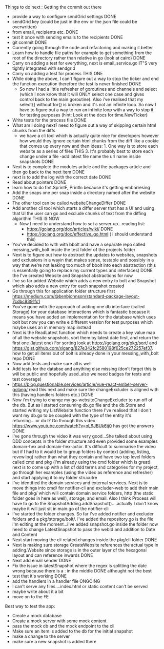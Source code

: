 Things to do next :
Getting the commit out there

- provide a way to configure sendGrid settings DONE
- sendGrid key (could be just in the env or the json file could be overwritten)
- from email, recipients etc. DONE
- test it once with sending emails to the recipients DONE
- git commit DONE
- Currently going through the code and refactoring and making it better
- Learn how to handle file paths for example to get something from the root of the directory rather than relative in go (look at cairo) DONE
- Carry on adding a test for everything, next is email_service.go IT"S very tightly integrated with sendgrid
- Carry on adding a test for process THIS ONE
- While doing the above, I can't figure out a way to stop the ticker and end the function execution therefore the test is never finished DONE
  - So now I had a little refresher of goroutines and channels and select (which I now know that it will ONLY select one case and gives control back to the main goroutine). Also i've realised that my select{} without for{} is broken and it's not an infinite loop. So now I have to figure out a way to run an infinite loop with a way to stop it for testing purposes (hint: Look at the docs for time.NewTicker)
- Write tests for the process file DONE
- What am I doing next? need to figure out a way of skipping certain html chunks from the diffs
  - we have a cli tool which is actually quite nice for developers however how would they ignore certain html chunks from the diff like a cookie that comes up every now and then
    ideas: 1. One way is to store each website as a series of files THIS 3. It's probably best to store each change under a file
    -add latest file name the url name inside snapshots DONE
- Next is to complete the modules article and the packages article and then go back to the next item DONE
- next is to add the log with the correct date DONE
- Read about pointers DONE
- learn how to do fmt.SprintF, Println because it's getting embarresing
- Add the snaps one per snap inside a directory named after the website DONE
- The other tool can be called websiteChangeDiffer DONE
- Add another cli tool which starts a differ server that has a UI and using that UI the user can go and exclude chunks of text from the diffing algorithm THIS IS NOW
  - Now I need to understand how to set a server up...reading list:
    - https://golang.org/doc/articles/wiki/ DONE
    - https://golang.org/doc/effective_go.html ( i should understand this)
- You've decided to with with bbolt and have a separate repo called messing_with_bolt inside the test folder of the projects folder
- Next is to figure out how to abstract the updates to websites,
  snapshots and exclusions in a wayin that makes sense,
  testable and possibly in a way that we're not leaking too much of bbolt
  into each abstraction (this is essentially going to replace my current types and interfaces) DONE the I've created Website and Snapshot abstractions for now
- I've so far added Website which adds a new entry to bolt and Snapshot which also adds a new entry for each snapshot created
- Go through this for application folder structure first https://medium.com/@benbjohnson/standard-package-layout-7cdbc8391fc1
- You've gone with the approach of adding one db interface (called Storage) for your database interactions which is fantastic because it means you have added an implementation
  for the database which uses bolt but now you can write e different version for test purposes which maybe uses an in memory map instead
- Next is the ReadLatest function which needs to create a key value map of all the website snapshots, sort them by latest date first, and return the first one (latest one)
  For sorting look at https://golang.org/pkg/sort/ and https://gist.github.com/xigang/827e342fc2580198f625ce272257ef37. how to get all items out of bolt is already done in your messing_with_bolt repo DONE
- Now add tests and make sure all is well
- Add tests for the databse and anything else missing (don't forget this is will be public and hopefully used..also we need badges for tests and test coverage)
- https://blog.questionable.services/article/vue-react-ember-server-golang/ read this next and make sure the changeExcluder is aligned with this (having handlers folders etc.) DONE
- Now i'm trying to change my go-websiteChangeExcluder to run off of the db. But as I started consuming db.go file and the db.Store and started writing my ListWebsite function there I've realised that I don't want my db.go to be coupled with the type of the entity it's returning....or do I?
  Go through this video https://www.youtube.com/watch?v=oL6JBUk6tj0 has got the answers DONE
- I've gone through the video it was very good...She talked about using DDD concepts in the folder structure and even provided some examples domain-hex and domain-hex-actor. It's difficult to summarise the video but if I had to it would be to group folders by context (adding, listing, revewiing) rather than what they contain
  and have two top level folders called cmd and pkg (i'm already using the cmd folder which is great) next is to come up with a list of ddd terms and categories for my project, go through her examples (using the video as reference and refresher) and start applying it to my folder strucutre
- I've identified the domain services and external services.
  Next is to move things into cmd/ for notifier-cli and excluder-web to add their main file and pkg/ which will contain domain service folders, http (the static folder goes in here as well), storage, and email. Also I think Process will have to go to the SnapshotAdding.addSnapshot()....actually I don't know maybe it will just sit in main.go of the notifier-cli
- I've started the folder changes. So far I've added notifier and excluder folders and a pkg/storage/bolt/. I've added the repository.go is the file i'm editing at the moment...i've added snapshot.go inside the folder now need to change LatestSnapshot to pass the webId and addition to Date and Content
- Next start moving the cli related changes inside the pkg/cli folder DONE
- Next is making sure storage CreateWebsite references the actual type in adding.Website since storage is in the outer layer of the hexagonal layout and can reference inwards DONE
- Next add email sender DONE
- Fix the issue in latestSnapshot where the regex is splitting the date wrong because there is a : in the middle DONE althought not the best
- test that it's working DONE
- add the handlers in a handler file ONGOING
- I can't serve any files....index.html or static content can't be served
- maybe write about it a bit
- move on to the FE

Best way to test the app:

- Create a mock database
- Create a mock server with some mock content
- pass the mock db and the mock endpoint to the cli
- Make sure an item is added to the db for the initial snapshot
- make a change to the server
- make sure a new snapshot is added there
